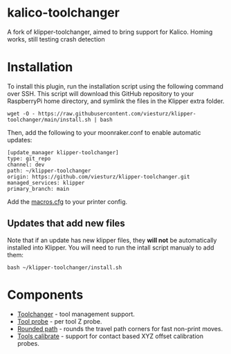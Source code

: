 # kalico-toolchanger

A fork of klipper-toolchanger, aimed to bring support for Kalico. Homing works, still testing crash detection


# Installation

To install this plugin, run the installation script using the following command over SSH. This script will download this GitHub repository to your RaspberryPi home directory, and symlink the files in the Klipper extra folder.

```
wget -O - https://raw.githubusercontent.com/viesturz/klipper-toolchanger/main/install.sh | bash
```

Then, add the following to your moonraker.conf to enable automatic updates:
```
[update_manager klipper-toolchanger]
type: git_repo
channel: dev
path: ~/klipper-toolchanger
origin: https://github.com/viesturz/klipper-toolchanger.git
managed_services: klipper
primary_branch: main
```
Add the [macros.cfg](/macros.cfg) to your printer config.

## Updates that add new files

Note that if an update has new klipper files, they **will not** be automatically installed into Klipper.
You will need to run the intall script manualy to add them:
```commandline
bash ~/klipper-toolchanger/install.sh
```

# Components

* [Toolchanger](/toolchanger.md) - tool management support.
* [Tool probe](/tool_probe.md) - per tool Z probe.
* [Rounded path](/rounded_path.md) - rounds the travel path corners for fast non-print moves.
* [Tools calibrate](/tools_calibrate.md) - support for contact based XYZ offset calibration probes.
